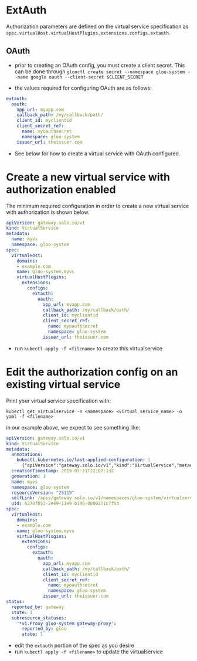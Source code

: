

# ExtAuth

Authorization parameters are defined on the virtual service specification as `spec.virtualHost.virtualHostPlugins.extensions.configs.extauth`.

## OAuth

- prior to creating an OAuth config, you must create a client secret. This can be done through `glooctl create secret --namespace gloo-system --name google oauth --client-secret $CLIENT_SECRET`

- the values required for configuring OAuth are as follows:

```yaml
extauth:
  oauth:
    app_url: myapp.com
    callback_path: /my/callback/path/
    client_id: myclientid
    client_secret_ref:
      name: myoauthsecret
      namespace: gloo-system
    issuer_url: theissuer.com
```

- See below for how to create a virtual service with OAuth configured.

# Create a new virtual service with authorization enabled

The minimum required configuration in order to create a new virtual service with authorization is shown below.


```yaml
apiVersion: gateway.solo.io/v1
kind: VirtualService
metadata:
  name: myvs
  namespace: gloo-system
spec:
  virtualHost:
    domains:
    - example.com
    name: gloo-system.myvs
    virtualHostPlugins:
      extensions:
        configs:
          extauth:
            oauth:
              app_url: myapp.com
              callback_path: /my/callback/path/
              client_id: myclientid
              client_secret_ref:
                name: myoauthsecret
                namespace: gloo-system
              issuer_url: theissuer.com
```

- run `kubectl apply -f <filename>` to create this virtualservice

# Edit the authorization config on an existing virtual service
Print your virtual service specification with:

`kubectl get virtualservice -n <namespace> <virtual_service_name> -o yaml -f <filename>`

in our example above, we expect to see something like:

```yaml
apiVersion: gateway.solo.io/v1
kind: VirtualService
metadata:
  annotations:
    kubectl.kubernetes.io/last-applied-configuration: |
      {"apiVersion":"gateway.solo.io/v1","kind":"VirtualService","metadata":{"annotations":{},"name":"myvs","namespace":"gloo-system"},"spec":{"virtualHost":{"domains":["example.com"],"name":"gloo-system.myvs","virtualHostPlugins":{"extensions":{"configs":{"extauth":{"oauth":{"app_url":"myapp.com","callback_path":"/my/callback/path/","client_id":"myclientid","client_secret_ref":{"name":"myoauthsecret","namespace":"gloo-system"},"issuer_url":"theissuer.com"}}}}}}}}
  creationTimestamp: 2019-02-11T22:07:13Z
  generation: 1
  name: myvs
  namespace: gloo-system
  resourceVersion: "25119"
  selfLink: /apis/gateway.solo.io/v1/namespaces/gloo-system/virtualservices/myvs
  uid: 6270f853-2e49-11e9-b196-0800271c7f63
spec:
  virtualHost:
    domains:
    - example.com
    name: gloo-system.myvs
    virtualHostPlugins:
      extensions:
        configs:
          extauth:
            oauth:
              app_url: myapp.com
              callback_path: /my/callback/path/
              client_id: myclientid
              client_secret_ref:
                name: myoauthsecret
                namespace: gloo-system
              issuer_url: theissuer.com
status:
  reported_by: gateway
  state: 1
  subresource_statuses:
    '*v1.Proxy gloo-system gateway-proxy':
      reported_by: gloo
      state: 1
```

- edit the `extauth` portion of the spec as you desire
- run `kubectl apply -f <filename>` to update the virtualservice
